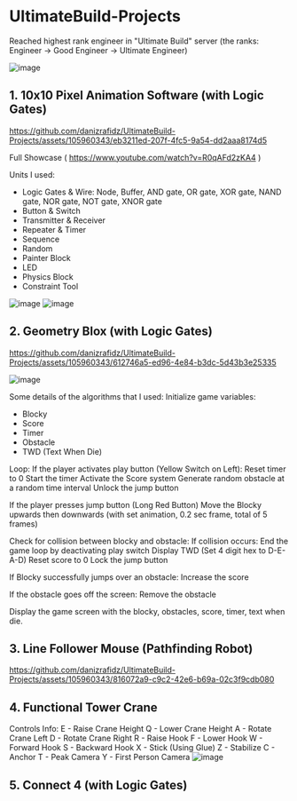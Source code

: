 # UltimateBuild-Projects
Reached highest rank engineer in "Ultimate Build" server (the ranks: Engineer -> Good Engineer -> Ultimate Engineer)

![image](https://github.com/danizrafidz/UltimateBuild-Projects/assets/105960343/c1fcf639-922d-4320-8ea8-78d9e2e78531)


## 1. 10x10 Pixel Animation Software (with Logic Gates)

https://github.com/danizrafidz/UltimateBuild-Projects/assets/105960343/eb3211ed-207f-4fc5-9a54-dd2aaa8174d5

Full Showcase ( https://www.youtube.com/watch?v=R0qAFd2zKA4 )

Units I used:
- Logic Gates & Wire: Node, Buffer, AND gate, OR gate, XOR gate, NAND gate, NOR gate, NOT gate, XNOR gate
- Button & Switch
- Transmitter & Receiver
- Repeater & Timer
- Sequence
- Random
- Painter Block
- LED
- Physics Block
- Constraint Tool

![image](https://github.com/danizrafidz/UltimateBuild-Projects/assets/105960343/a0dfc1a2-21d8-489c-82d1-73ffe25eb450)
![image](https://github.com/danizrafidz/UltimateBuild-Projects/assets/105960343/ca073e37-62cd-4e89-bb73-5841e2683a72)

## 2. Geometry Blox (with Logic Gates)
https://github.com/danizrafidz/UltimateBuild-Projects/assets/105960343/612746a5-ed96-4e84-b3dc-5d43b3e25335

![image](https://github.com/danizrafidz/UltimateBuild-Projects/assets/105960343/8e796a4d-f6b7-4c04-a3cc-88bab60d5df2)

Some details of the algorithms that I used:
Initialize game variables:
- Blocky
- Score
- Timer
- Obstacle
- TWD (Text When Die)

Loop:
If the player activates play button (Yellow Switch on Left):
    Reset timer to 0
    Start the timer
    Activate the Score system
    Generate random obstacle at a random time interval
    Unlock the jump button

If the player presses jump button (Long Red Button)
    Move the Blocky upwards then downwards (with set animation, 0.2 sec frame, total of 5 frames)

Check for collision between blocky and obstacle:
    If collision occurs:
        End the game loop by deactivating play switch
        Display TWD (Set 4 digit hex to D-E-A-D)
        Reset score to 0
        Lock the jump button

If Blocky successfully jumps over an obstacle:
    Increase the score

If the obstacle goes off the screen:
    Remove the obstacle

Display the game screen with the blocky, obstacles, score, timer, text when die.

## 3. Line Follower Mouse (Pathfinding Robot)
https://github.com/danizrafidz/UltimateBuild-Projects/assets/105960343/816072a9-c9c2-42e6-b69a-02c3f9cdb080

## 4. Functional Tower Crane
Controls Info:
E - Raise Crane Height
Q - Lower Crane Height
A - Rotate Crane Left
D - Rotate Crane Right
R - Raise Hook
F - Lower Hook
W - Forward Hook
S - Backward Hook
X - Stick (Using Glue)
Z - Stabilize
C - Anchor
T - Peak Camera
Y - First Person Camera
![image](https://github.com/danizrafidz/UltimateBuild-Projects/assets/105960343/fabd8b4e-2054-41f5-91dd-23f495dc07bf)

## 5. Connect 4 (with Logic Gates)


